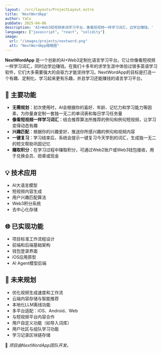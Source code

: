 ```yaml
---
layout:  /src/layouts/ProjectLayout.astro
title: 'NextWordApp'
author: YaCo
pubDate: 2025-04-06
description: 'AI+Web3短视频单词学习平台，像看短视频一样学习词汇，边学边赚钱。'
languages: ["javascript", "react", "solidity"]
image:
  url: "/images/projects/nextword.png"
  alt: "NextWordApp缩略图"
--- 
```


**NextWordApp** 是一个创新的AI+Web3定制化语言学习平台。它让你像看短视频一样学习词汇，同时边学边赚钱。在我们十多年的求学生涯中体验过很多英语学习软件，它们大多需要强大的自驱力才能坚持学习。NextWordApp的目标是打造一个有趣、定制化、学习起来更有乐趣，并且学习还能赚钱的语言学习平台。

## 🧩 主要功能

- **无需规划**：初次使用时，AI会根据你的喜好、年龄、记忆力和学习能力等因素，为你量身定制一套独一无二的单词表和每日学习任务量
- **像看短视频一样学习词汇**：结合推荐算法所推荐的例句和例句短视频，让学习变得动态有趣
- **兴趣匹配**：根据你的兴趣爱好，推送你所感兴趣的例句和视频内容
- **一键复习**：学习结束后，系统会提示一键复习今天学到的词汇，生成独一无二的短文帮助巩固记忆
- **赚取积分**：在学习过程中赚取积分，可通过Web2账户或Web3钱包接收，用于兑换会员、勋章或现金

## 💡 技术应用

- AI大语言模型
- 短视频内容生成
- 用户兴趣匹配算法
- Web3积分系统
- 去中心化存储

## 🌐 已实现功能

- 项目标准工作流程设计
- 前端和后端基础架构
- 钱包登录界面
- iOS应用原型
- AI Agent模型后端

## 🚀 未来规划

- 优化视频生成速度和工作流
- 云端内容存储与智能推荐
- 本地化LLM离线功能
- 多平台适配：iOS、Android、Web
- 与短视频平台内容合作
- 用户自定义功能（如导入词库）
- 用户社区与组队学习功能
- 学习记录区块链存储


🚀 *项目由NextWordApp团队开发。* 